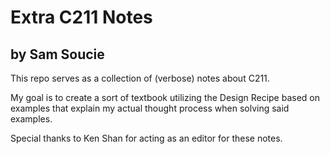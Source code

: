 # Extra C211 Notes
## by Sam Soucie

This repo serves as a collection of (verbose) notes about C211.

My goal is to create a sort of textbook utilizing the Design Recipe based on examples that explain my actual thought process
when solving said examples.

Special thanks to Ken Shan for acting as an editor for these notes.
